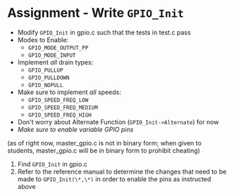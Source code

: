 # Assignment - Write `GPIO_Init`

- Modify `GPIO_Init` in gpio.c such that the tests in test.c pass
- Modes to Enable:
  - `GPIO_MODE_OUTPUT_PP`
  - `GPIO_MODE_INPUT`
- Implement _all_ drain types:
  - `GPIO_PULLUP`
  - `GPIO_PULLDOWN`
  - `GPIO_NOPULL`
- Make sure to implement _all_ speeds:
  - `GPIO_SPEED_FREQ_LOW`
  - `GPIO_SPEED_FREQ_MEDIUM`
  - `GPIO_SPEED_FREQ_HIGH`
- Don't worry about Alternate Function (`GPIO_Init->Alternate`) for now
- _Make sure to enable variable GPIO pins_

(as of right now, master_gpio.c is not in binary form; when given to students, master_gpio.c will be in binary form to prohibit cheating)

1. Find `GPIO_Init` in gpio.c
2. Refer to the reference manual to determine the changes that need to be made to `GPIO_Init(\*,\*)` in order to enable the pins as instructed above
